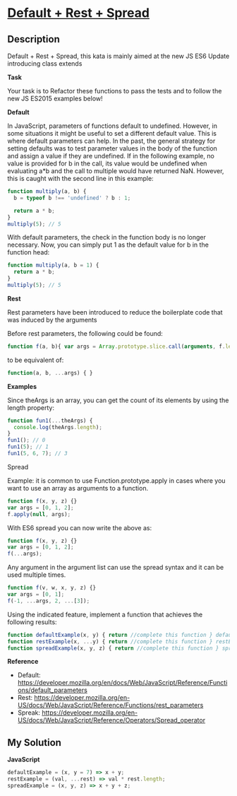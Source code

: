 # [Default + Rest + Spread](https://www.codewars.com/kata/55a1528cca4a6d4c5a0000e3)

## Description

Default + Rest + Spread, this kata is mainly aimed at the new JS ES6 Update introducing class extends

**Task**

Your task is to Refactor these functions to pass the tests and to follow the new JS ES2015 examples below!

**Default**

In JavaScript, parameters of functions default to undefined. However, in some situations it might be useful to set a different default value. This is where default parameters can help.
In the past, the general strategy for setting defaults was to test parameter values in the body of the function and assign a value if they are undefined. If in the following example, no value is provided for b in the call, its value would be undefined when evaluating a\*b and the call to multiple would have returned NaN. However, this is caught with the second line in this example:

```js
function multiply(a, b) {
  b = typeof b !== 'undefined' ? b : 1;

  return a * b;
}
multiply(5); // 5
```

With default parameters, the check in the function body is no longer necessary. Now, you can simply put 1 as the default value for b in the function head:

```js
function multiply(a, b = 1) {
  return a * b;
}
multiply(5); // 5
```

**Rest**

Rest parameters have been introduced to reduce the boilerplate code that was induced by the arguments

Before rest parameters, the following could be found:

```js
function f(a, b){ var args = Array.prototype.slice.call(arguments, f.length); // ... }
```

to be equivalent of:

```js
function(a, b, ...args) { }
```

**Examples**

Since theArgs is an array, you can get the count of its elements by using the length property:

```js
function fun1(...theArgs) {
  console.log(theArgs.length);
}
fun1(); // 0
fun1(5); // 1
fun1(5, 6, 7); // 3
```

Spread

Example: it is common to use Function.prototype.apply in cases where you want to use an array as arguments to a function.

```js
function f(x, y, z) {}
var args = [0, 1, 2];
f.apply(null, args);
```

With ES6 spread you can now write the above as:

```js
function f(x, y, z) {}
var args = [0, 1, 2];
f(...args);
```

Any argument in the argument list can use the spread syntax and it can be used multiple times.

```js
function f(v, w, x, y, z) {}
var args = [0, 1];
f(-1, ...args, 2, ...[3]);
```

Using the indicated feature, implement a function that achieves the following results:

```js
function defaultExample(x, y) { return //complete this function } defaultExample(3) // 10
function restExample(x, ...y) { return //complete this function } restExample(9) // 0
function spreadExample(x, y, z) { return //complete this function } spreadExample(...[1,1,1]) // 3
```

**Reference**

- Default: https://developer.mozilla.org/en/docs/Web/JavaScript/Reference/Functions/default_parameters
- Rest: https://developer.mozilla.org/en-US/docs/Web/JavaScript/Reference/Functions/rest_parameters
- Spreak: https://developer.mozilla.org/en-US/docs/Web/JavaScript/Reference/Operators/Spread_operator

## My Solution

**JavaScript**

```js
defaultExample = (x, y = 7) => x + y;
restExample = (val, ...rest) => val * rest.length;
spreadExample = (x, y, z) => x + y + z;
```

